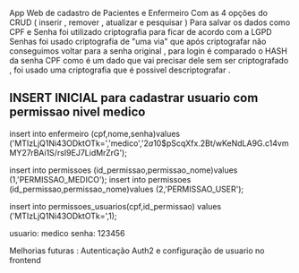App Web de cadastro de Pacientes e Enfermeiro 
Com as  4 opções do CRUD ( inserir , remover , atualizar e pesquisar ) 
Para salvar os dados como CPF e  Senha foi utilizado criptografia para ficar de acordo com a LGPD 
Senhas foi usado criptografia de "uma via" que  após criptografar não conseguimos voltar para a senha original , para login é comparado o HASH da senha
CPF como é um dado que vai precisar dele sem ser criptografado , foi usado uma criptografia que é possivel descriptografar .

## INSERT INICIAL para cadastrar usuario com permissao nivel medico 
insert into enfermeiro (cpf,nome,senha)values ('MTIzLjQ1Ni43ODktOTk=','medico','$2a$10$pScqXfx.2Bt/wKeNdLA9G.c14vmMY27rBAi1S/rsI9EJ7LidMrZrG');


insert into permissoes (id_permissao,permissao_nome)values (1,'PERMISSAO_MEDICO');
insert into permissoes (id_permissao,permissao_nome)values (2,'PERMISSAO_USER');


insert into permissoes_usuarios(cpf,id_permissao) values ('MTIzLjQ1Ni43ODktOTk=',1);

usuario: medico
senha: 123456

Melhorias futuras : 
Autenticação Auth2 e configuração de usuario no frontend
